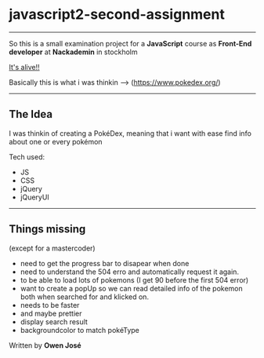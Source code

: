 # __javascript2-second-assignment__

---

So this is a small examination project for a **JavaScript** course as
**Front-End developer** at **Nackademin** in stockholm

[It's alive!!](https://owenjose.github.io/javascript2-second-assignment/PocketMonsterIndex.html "patience my friend")

Basically this is what i was thinkin --> (https://www.pokedex.org/)

---

## __The Idea__

I was thinkin of creating a PokéDex, meaning that i want with ease find info about one or every pokémon

Tech used:

* JS
* CSS
* jQuery
* jQueryUI

---

## __Things missing__
(except for a mastercoder)


* need to get the progress bar to disapear when done
* need to understand the 504 erro and automatically request it again.
* to be able to load lots of pokemons (I get 90 before the first 504 error)
* want to create a popUp so we can read detailed info of the pokemon both when searched for and klicked on.
* needs to be faster
* and maybe prettier
* display search result
* backgroundcolor to match pokéType

Written by 
__Owen José__

